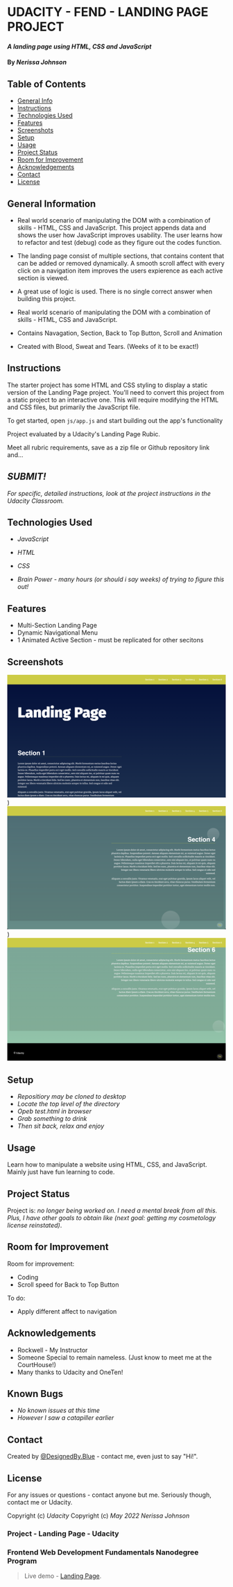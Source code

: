 # UDACITY - FEND - LANDING PAGE PROJECT 
 #### _A landing page using HTML, CSS and JavaScript_
 
 

#### By _**Nerissa Johnson**_



## Table of Contents

* [General Info](#general-information)
* [Instructions](#instructions)
* [Technologies Used](#technologies-used)
* [Features](#features)
* [Screenshots](#screenshots)
* [Setup](#setup)
* [Usage](#usage)
* [Project Status](#project-status)
* [Room for Improvement](#room-for-improvement)
* [Acknowledgements](#acknowledgements)
* [Contact](#contact)
* [License](#license)


## General Information

- Real world scenario of manipulating the DOM with a combination of skills - HTML, CSS and JavaScript. This project appends data and shows the user how JavaScript improves usability. The user learns how to refactor and test (debug) code as they figure out the codes function. 
- The landing page consist of multiple sections, that contains content that can be added or removed dynamically. A smooth scroll affect with every click on a navigation item improves the users expierence as each active section is viewed. 
- A great use of logic is used. There is no single correct answer when building this project. 

- Real world scenario of manipulating the DOM with a combination of skills - HTML, CSS and JavaScript. 
- Contains Navagation, Section, Back to Top Button, Scroll and Animation
- Created with Blood, Sweat and Tears. (Weeks of it to be exact!)


## Instructions

The starter project has some HTML and CSS styling to display a static version of the Landing Page project. You'll need to convert this project from a static project to an interactive one. This will require modifying the HTML and CSS files, but primarily the JavaScript file.

To get started, open `js/app.js` and start building out the app's functionality

Project evaluated by a Udacity's Landing Page Rubic. 

Meet all rubric requirements, save as a zip file or Github repository link and...

## ***SUBMIT!***

_For specific, detailed instructions, look at the project instructions in the Udacity Classroom._


## Technologies Used

* _JavaScript_

* _HTML_

* _CSS_

* _Brain Power - many hours (or should i say weeks) of trying to figure this out!_


## Features

- Multi-Section Landing Page
- Dynamic Navigational Menu
- 1 Animated Active Section - must be replicated for other secitons 


## Screenshots

![Screenshot LandingPage 1 ](https://raw.githubusercontent.com/RissaJo/landingpage_project/main/landingpage/img/sslanding%201.png))
![Screenshot LandingPage 2 ](https://raw.githubusercontent.com/RissaJo/landingpage_project/main/landingpage/img/sslanding%202.png))
![Screenshot LandingPage 3 ](https://raw.githubusercontent.com/RissaJo/landingpage_project/main/landingpage/img/sslanding%203.png)


## Setup

* _Repositiory may be cloned to desktop_
* _Locate the top level of the directory_
* _Opeb test.html in browser_
* _Grab something to drink_
* _Then sit back, relax and enjoy_


## Usage

Learn how to manipulate a website using HTML, CSS, and JavaScript. 
Mainly just have fun learning to code. 


## Project Status

Project is: _no longer being worked on. I need a mental break from all this. Plus, I have other goals to obtain like (next goal: getting my cosmetology license reinstated)_.


## Room for Improvement

Room for improvement:
- Coding 
- Scroll speed for Back to Top Button

To do:
- Apply different affect to navigation


## Acknowledgements

- Rockwell - My Instructor
- Someone Special to remain nameless. (Just know to meet me at the CourtHouse!)
- Many thanks to Udacity and OneTen!


## Known Bugs

* _No known issues at this time_
* _However I saw a catapiller earlier_


## Contact

Created by [@DesignedBy.Blue](https://www.instagram.com/designedby.blue/) - contact me, even just to say "Hi!".


## License

For any issues or questions - contact anyone but me. Seriously though, contact me or Udacity.

Copyright (c) _Udacity_ 
Copyright (c) _May 2022_ _Nerissa Johnson_

### Project - Landing Page - Udacity
### Frontend Web Development Fundamentals Nanodegree Program

> Live demo - [Landing Page](https://www.example.com). 
